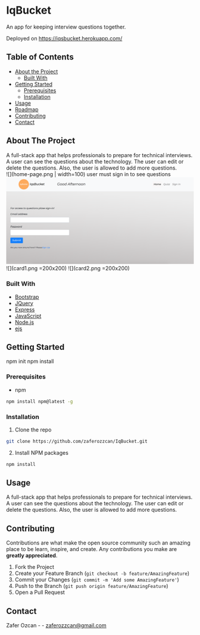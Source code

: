 # IqBucket

An app for keeping interview questions together.

Deployed on https://iqsbucket.herokuapp.com/

<!-- TABLE OF CONTENTS -->

## Table of Contents

- [About the Project](#about-the-project)
  - [Built With](#built-with)
- [Getting Started](#getting-started)
  - [Prerequisites](#prerequisites)
  - [Installation](#installation)
- [Usage](#usage)
- [Roadmap](#roadmap)
- [Contributing](#contributing)
- [Contact](#contact)

<!-- ABOUT THE PROJECT -->

## About The Project

A full-stack app that helps professionals to prepare for technical interviews. A user can see the questions about the technology. The user can edit or delete the questions.
Also, the user is allowed to add more questions.  
![](home-page.png | width=100)
user must sign in to see questions
![](sign-in.png)
![](card1.png =200x200)
![](card2.png =200x200)

### Built With

- [Bootstrap](https://getbootstrap.com)
- [JQuery](https://jquery.com)
- [Express](https://expressjs.com/en/4x/api.html)
- [JavaScript](https://expressjs.com/en/4x/api.html)
- [Node.js](j)
- [ejs](k)

<!-- GETTING STARTED -->

## Getting Started

npm init
npm install

### Prerequisites

- npm

```sh
npm install npm@latest -g
```

### Installation

1. Clone the repo

```sh
git clone https://github.com/zaferozzcan/IqBucket.git
```

2. Install NPM packages

```sh
npm install
```

<!-- USAGE EXAMPLES -->

## Usage

A full-stack app that helps professionals to prepare for technical interviews. A user can see the questions about the technology. The user can edit or delete the questions.
Also, the user is allowed to add more questions.

<!-- CONTRIBUTING -->

## Contributing

Contributions are what make the open source community such an amazing place to be learn, inspire, and create. Any contributions you make are **greatly appreciated**.

1. Fork the Project
2. Create your Feature Branch (`git checkout -b feature/AmazingFeature`)
3. Commit your Changes (`git commit -m 'Add some AmazingFeature'`)
4. Push to the Branch (`git push origin feature/AmazingFeature`)
5. Open a Pull Request

<!-- CONTACT -->

## Contact

Zafer Ozcan - - zaferozzcan@gmail.com
